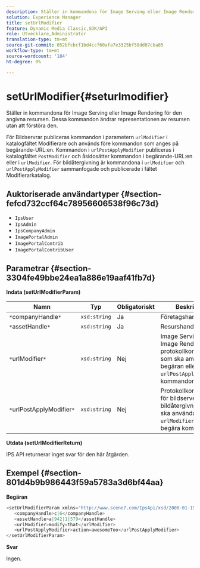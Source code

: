 ```yaml
---
description: Ställer in kommandona för Image Serving eller Image Rendering för den angivna resursen. Dessa kommandon ändrar representationen av resursen utan att förstöra den.
solution: Experience Manager
title: setUrlModifier
feature: Dynamic Media Classic,SDK/API
role: Utvecklare,Administratör
translation-type: tm+mt
source-git-commit: 052bfcbcf1bd4ccf60afa7e3325bf58dd07cba85
workflow-type: tm+mt
source-wordcount: '184'
ht-degree: 0%

---
```



# setUrlModifier{#seturlmodifier}

Ställer in kommandona för Image Serving eller Image Rendering för den angivna resursen. Dessa kommandon ändrar representationen av resursen utan att förstöra den.

För Bildservrar publiceras kommandon i parametern `urlModifier` i katalogfältet Modifierare och används före kommandon som anges på begärande-URL:en. Kommandon i `urlPostApplyModifier` publiceras i katalogfältet `PostModifier` och åsidosätter kommandon i begärande-URL:en eller i `urlModifier`. För bildåtergivning är kommandona i `urlModifier` och `urlPostApplyModifier` sammanfogade och publicerade i fältet Modifierarkatalog.

## Auktoriserade användartyper {#section-fefcd732ccf64c78956606538f96c73d}

* `IpsUser`
* `IpsAdmin`
* `IpsCompanyAdmin`
* `ImagePortalAdmin`
* `ImagePortalContrib`
* `ImagePortalContribUser`

## Parametrar {#section-3304fe49bbe24ea1a886e19aaf41fb7d}

**Indata (setUrlModifierParam)**

| Namn | Typ | Obligatoriskt | Beskrivning |
|---|---|---|---|
| `*`companyHandle`*` | `xsd:string` | Ja | Företagshandtag. |
| `*`assetHandle`*` | `xsd:string` | Ja | Resurshandtag. |
| `*`urlModifier`*` | `xsd:string` | Nej | Image Serving- eller Image Rendering-protokollkommandon som ska användas före begäran eller `urlPostApplyModifier`-kommandon. |
| `*`urlPostApplyModifier`*` | `xsd:string` | Nej | Protokollkommandon för bildserver eller bildåtergivning som ska användas efter `urlModifier` och begära kommandon. |

**Utdata (setUrlModifierReturn)**

IPS API returnerar inget svar för den här åtgärden.

## Exempel {#section-801d4b9b986443f59a5783a3d6bf44aa}

**Begäran**

```java
<setUrlModifierParam xmlns="http://www.scene7.com/IpsApi/xsd/2008-01-15">
   <companyHandle>c|6</companyHandle>
   <assetHandle>a|942|1|579</assetHandle>
   <urlModifier>modify=that</urlModifier>
   <urlPostApplyModifier>action=awesomeToo</urlPostApplyModifier>
</setUrlModifierParam>
```

**Svar**

Ingen.

